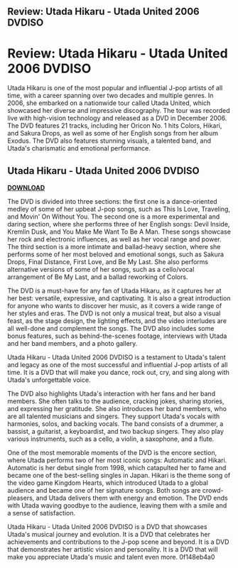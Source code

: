 ## Review: Utada Hikaru - Utada United 2006 DVDISO

  
# Review: Utada Hikaru - Utada United 2006 DVDISO
 
Utada Hikaru is one of the most popular and influential J-pop artists of all time, with a career spanning over two decades and multiple genres. In 2006, she embarked on a nationwide tour called Utada United, which showcased her diverse and impressive discography. The tour was recorded live with high-vision technology and released as a DVD in December 2006. The DVD features 21 tracks, including her Oricon No. 1 hits Colors, Hikari, and Sakura Drops, as well as some of her English songs from her album Exodus. The DVD also features stunning visuals, a talented band, and Utada's charismatic and emotional performance.
 
## Utada Hikaru - Utada United 2006 DVDISO


[**DOWNLOAD**](https://persifalque.blogspot.com/?d=2tLeNe)

 
The DVD is divided into three sections: the first one is a dance-oriented medley of some of her upbeat J-pop songs, such as This Is Love, Traveling, and Movin' On Without You. The second one is a more experimental and daring section, where she performs three of her English songs: Devil Inside, Kremlin Dusk, and You Make Me Want To Be A Man. These songs showcase her rock and electronic influences, as well as her vocal range and power. The third section is a more intimate and ballad-heavy section, where she performs some of her most beloved and emotional songs, such as Sakura Drops, Final Distance, First Love, and Be My Last. She also performs alternative versions of some of her songs, such as a cello/vocal arrangement of Be My Last, and a ballad reworking of Colors.
 
The DVD is a must-have for any fan of Utada Hikaru, as it captures her at her best: versatile, expressive, and captivating. It is also a great introduction for anyone who wants to discover her music, as it covers a wide range of her styles and eras. The DVD is not only a musical treat, but also a visual feast, as the stage design, the lighting effects, and the video interludes are all well-done and complement the songs. The DVD also includes some bonus features, such as behind-the-scenes footage, interviews with Utada and her band members, and a photo gallery.
 
Utada Hikaru - Utada United 2006 DVDISO is a testament to Utada's talent and legacy as one of the most successful and influential J-pop artists of all time. It is a DVD that will make you dance, rock out, cry, and sing along with Utada's unforgettable voice.
  
The DVD also highlights Utada's interaction with her fans and her band members. She often talks to the audience, cracking jokes, sharing stories, and expressing her gratitude. She also introduces her band members, who are all talented musicians and singers. They support Utada's vocals with harmonies, solos, and backing vocals. The band consists of a drummer, a bassist, a guitarist, a keyboardist, and two backup singers. They also play various instruments, such as a cello, a violin, a saxophone, and a flute.
 
One of the most memorable moments of the DVD is the encore section, where Utada performs two of her most iconic songs: Automatic and Hikari. Automatic is her debut single from 1998, which catapulted her to fame and became one of the best-selling singles in Japan. Hikari is the theme song of the video game Kingdom Hearts, which introduced Utada to a global audience and became one of her signature songs. Both songs are crowd-pleasers, and Utada delivers them with energy and emotion. The DVD ends with Utada waving goodbye to the audience, leaving them with a smile and a sense of satisfaction.
 
Utada Hikaru - Utada United 2006 DVDISO is a DVD that showcases Utada's musical journey and evolution. It is a DVD that celebrates her achievements and contributions to the J-pop scene and beyond. It is a DVD that demonstrates her artistic vision and personality. It is a DVD that will make you appreciate Utada's music and talent even more.
 0f148eb4a0
